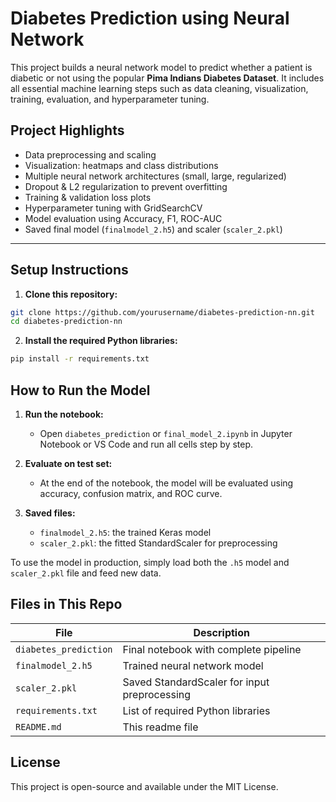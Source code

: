 # Diabetes Prediction using Neural Network

This project builds a neural network model to predict whether a patient is diabetic or not using the popular **Pima Indians Diabetes Dataset**. It includes all essential machine learning steps such as data cleaning, visualization, training, evaluation, and hyperparameter tuning.

## Project Highlights

- Data preprocessing and scaling
- Visualization: heatmaps and class distributions
- Multiple neural network architectures (small, large, regularized)
- Dropout & L2 regularization to prevent overfitting
- Training & validation loss plots
- Hyperparameter tuning with GridSearchCV
- Model evaluation using Accuracy, F1, ROC-AUC
- Saved final model (`finalmodel_2.h5`) and scaler (`scaler_2.pkl`)

---

## Setup Instructions

1. **Clone this repository:**
```bash
git clone https://github.com/yourusername/diabetes-prediction-nn.git
cd diabetes-prediction-nn
```

2. **Install the required Python libraries:**
```bash
pip install -r requirements.txt
```

## How to Run the Model

1. **Run the notebook:**
   - Open `diabetes_prediction` or `final_model_2.ipynb` in Jupyter Notebook or VS Code and run all cells step by step.

2. **Evaluate on test set:**
   - At the end of the notebook, the model will be evaluated using accuracy, confusion matrix, and ROC curve.

3. **Saved files:**
   - `finalmodel_2.h5`: the trained Keras model
   - `scaler_2.pkl`: the fitted StandardScaler for preprocessing

To use the model in production, simply load both the `.h5` model and `scaler_2.pkl` file and feed new data.

## Files in This Repo

| File | Description |
|------|-------------|
| `diabetes_prediction` | Final notebook with complete pipeline |
| `finalmodel_2.h5` | Trained neural network model |
| `scaler_2.pkl` | Saved StandardScaler for input preprocessing |
| `requirements.txt` | List of required Python libraries |
| `README.md` | This readme file |

## License

This project is open-source and available under the MIT License.
